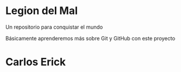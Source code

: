 # Legion del Mal
Un repositorio para conquistar el mundo

Básicamente aprenderemos más sobre Git y GitHub con este proyecto


# Carlos Erick


